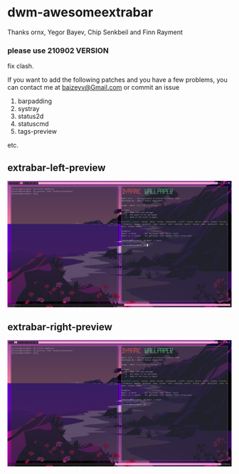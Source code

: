 # dwm-awesomeextrabar

Thanks ornx, Yegor Bayev, Chip Senkbeil and Finn Rayment

### please use 210902 VERSION

fix clash.

If you want to add the following patches and you have a few problems, you can contact me at baizeyv@Gmail.com or commit an issue
1. barpadding
2. systray
3. status2d
4. statuscmd
5. tags-preview

etc.

## extrabar-left-preview
![avatar](https://github.com/baizeyv/dwm-awesomeextrabar-6.2/blob/main/left.png)

## extrabar-right-preview
![avatar](https://github.com/baizeyv/dwm-awesomeextrabar-6.2/blob/main/right.png)
